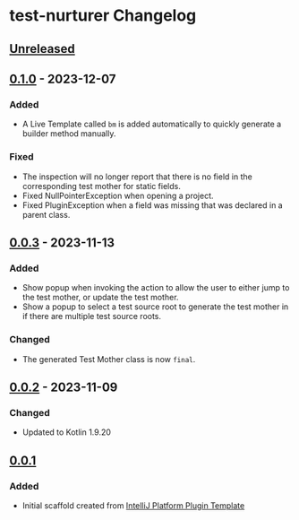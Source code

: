 <!-- Keep a Changelog guide -> https://keepachangelog.com -->

# test-nurturer Changelog

## [Unreleased]

## [0.1.0] - 2023-12-07

### Added

- A Live Template called `bm` is added automatically to quickly generate a builder method manually.

### Fixed

- The inspection will no longer report that there is no field in the corresponding test mother for
  static fields.
- Fixed NullPointerException when opening a project.
- Fixed PluginException when a field was missing that was declared in a parent class.

## [0.0.3] - 2023-11-13

### Added

- Show popup when invoking the action to allow the user to either jump to the test mother, or update
  the test mother.
- Show a popup to select a test source root to generate the test mother in if there are multiple
  test source roots.

### Changed

- The generated Test Mother class is now `final`.

## [0.0.2] - 2023-11-09

### Changed

- Updated to Kotlin 1.9.20

## [0.0.1]

### Added

- Initial scaffold created
  from [IntelliJ Platform Plugin Template](https://github.com/JetBrains/intellij-platform-plugin-template)

[Unreleased]: https://github.com/sweet-mustard/test-nurturer/compare/v0.1.0...HEAD
[0.1.0]: https://github.com/sweet-mustard/test-nurturer/compare/v0.0.3...v0.1.0
[0.0.3]: https://github.com/sweet-mustard/test-nurturer/compare/v0.0.2...v0.0.3
[0.0.2]: https://github.com/sweet-mustard/test-nurturer/compare/v0.0.1...v0.0.2
[0.0.1]: https://github.com/sweet-mustard/test-nurturer/commits/v0.0.1
